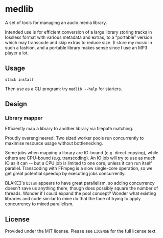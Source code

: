 # medlib
A set of tools for managing an audio media library.

Intended use is for efficient conversion of a large library storing tracks in
lossless format with various metadata and extras, to a "portable" version which
may transcode and skip extras to reduce size. (I store my music in such a
fashion, and a portable library makes sense since I use an MP3 player a lot.

## Usage
`stack install`

Then use as a CLI program: try `medlib --help` for starters.

## Design
### Library mapper
Efficiently map a library to another library via filepath matching.

Proudly overengineered. Two sized worker pools run concurrently to maximise
resource usage without bottlenecking.

Some jobs when mapping a library are IO-bound (e.g. direct copying), while
others are CPU-bound (e.g. transcoding). An IO job will try to use as much IO
as it can -- but a CPU job is limited to one core, unless it can run itself
parallel. Transcoding with FFmpeg is a slow single-core operation, so we get
great potential speedup by executing jobs concurrently.

BLAKE3's `b3sum` appears to have great parallelism, so adding concurrency
doesn't save us anything there, though does possibly square the number of
threads. Wonder if I could expand the pool concept? Wonder what existing
libraries and code similar to mine do that the face of trying to apply
concurrency to mixed parallelism.

## License
Provided under the MIT license. Please see `LICENSE` for the full license text.
